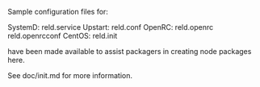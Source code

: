 Sample configuration files for:

SystemD: reld.service
Upstart: reld.conf
OpenRC:  reld.openrc
         reld.openrcconf
CentOS:  reld.init

have been made available to assist packagers in creating node packages here.

See doc/init.md for more information.
